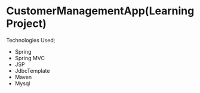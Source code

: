 # CustomerManagementApp(Learning Project)
Technologies Used;
* Spring
* Spring MVC
* JSP
* JdbcTemplate
* Maven
* Mysql
